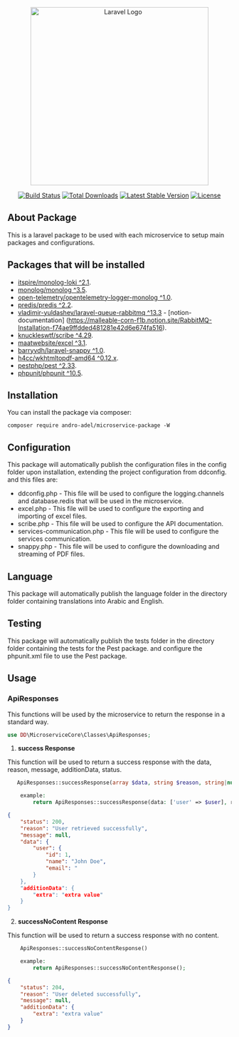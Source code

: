 <p align="center"><a href="https://laravel.com" target="_blank"><img src="https://raw.githubusercontent.com/laravel/art/master/logo-lockup/5%20SVG/2%20CMYK/1%20Full%20Color/laravel-logolockup-cmyk-red.svg" width="400" alt="Laravel Logo"></a></p>

<p align="center">
<a href="https://github.com/laravel/framework/actions"><img src="https://github.com/laravel/framework/workflows/tests/badge.svg" alt="Build Status"></a>
<a href="https://packagist.org/packages/laravel/framework"><img src="https://img.shields.io/packagist/dt/laravel/framework" alt="Total Downloads"></a>
<a href="https://packagist.org/packages/laravel/framework"><img src="https://img.shields.io/packagist/v/laravel/framework" alt="Latest Stable Version"></a>
<a href="https://packagist.org/packages/laravel/framework"><img src="https://img.shields.io/packagist/l/laravel/framework" alt="License"></a>
</p>

## About Package

This is a laravel package to be used with each microservice to setup main packages and configurations.

## Packages that will be installed

- [itspire/monolog-loki ^2.1](https://github.com/itspire/monolog-loki).
- [monolog/monolog ^3.5](https://github.com/Seldaek/monolog).
- [open-telemetry/opentelemetry-logger-monolog ^1.0](https://github.com/opentelemetry-php/contrib-logger-monolog).
- [predis/predis ^2.2](https://github.com/predis/predis).
- [vladimir-yuldashev/laravel-queue-rabbitmq ^13.3](https://github.com/vyuldashev/laravel-queue-rabbitmq) - [notion-documentation] (https://malleable-corn-f1b.notion.site/RabbitMQ-Installation-f74ae9ffdded481281e42d6e674fa516).
- [knuckleswtf/scribe ^4.29](https://scribe.knuckles.wtf/laravel/).
- [maatwebsite/excel ^3.1](https://docs.laravel-excel.com/3.1/getting-started/).
- [barryvdh/laravel-snappy ^1.0](https://github.com/barryvdh/laravel-snappy).
- [h4cc/wkhtmltopdf-amd64 ^0.12.x](https://github.com/h4cc/wkhtmltopdf-amd64).
- [pestphp/pest ^2.33](https://pestphp.com/docs/installation).
- [phpunit/phpunit ^10.5](https://github.com/sebastianbergmann/phpunit).

## Installation

You can install the package via composer:

    composer require andro-adel/microservice-package -W

## Configuration

This package will automatically publish the configuration files in the config folder upon installation, extending the project configuration from ddconfig.
and this files are:

- ddconfig.php - This file will be used to configure the logging.channels and database.redis that will be used in the microservice.
- excel.php - This file will be used to configure the exporting and importing of excel files.
- scribe.php - This file will be used to configure the API documentation.
- services-communication.php - This file will be used to configure the services communication.
- snappy.php - This file will be used to configure the downloading and streaming of PDF files.

## Language

This package will automatically publish the language folder in the directory folder containing translations into Arabic and English.

## Testing

This package will automatically publish the tests folder in the directory folder containing the tests for the Pest package. and configure the phpunit.xml file to use the Pest package.

## Usage

### ApiResponses

This functions will be used by the microservice to return the response in a standard way.

```php
use DD\MicroserviceCore\Classes\ApiResponses;
```

1. **success Response**

This function will be used to return a success response with the data, reason, message, additionData, status.

```php
   ApiResponses::successResponse(array $data, string $reason, string|null $message = null, array $additionData = [], $status = 200)
```

```php
    example:
        return ApiResponses::successResponse(data: ['user' => $user], reason: 'User retrieved successfully', additionData: ['extra' => 'extra value']);
```

```json
{
    "status": 200,
    "reason": "User retrieved successfully",
    "message": null,
    "data": {
        "user": {
            "id": 1,
            "name": "John Doe",
            "email": "
        }
    },
    "additionData": {
        "extra": "extra value"
    }
}
```

2. **successNoContent Response**

This function will be used to return a success response with no content.

```php
    ApiResponses::successNoContentResponse()
```

```php
    example:
        return ApiResponses::successNoContentResponse();
```

```json
{
    "status": 204,
    "reason": "User deleted successfully",
    "message": null,
    "additionData": {
        "extra": "extra value"
    }
}
```
